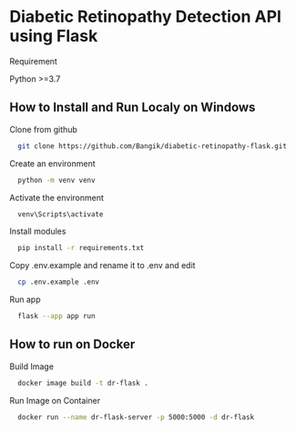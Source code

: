 
# Diabetic Retinopathy Detection API using Flask

Requirement

Python >=3.7

## How to Install and Run Localy on Windows

Clone from github
```bash
  git clone https://github.com/Bangik/diabetic-retinopathy-flask.git
```

Create an environment
```bash
  python -m venv venv
```

Activate the environment
```bash
  venv\Scripts\activate
```

Install modules
```bash
  pip install -r requirements.txt
```

Copy .env.example and rename it to .env and edit
```bash
  cp .env.example .env
```

Run app
```bash
  flask --app app run
```

## How to run on Docker

Build Image

```bash
  docker image build -t dr-flask .
```

Run Image on Container

```bash
  docker run --name dr-flask-server -p 5000:5000 -d dr-flask
```